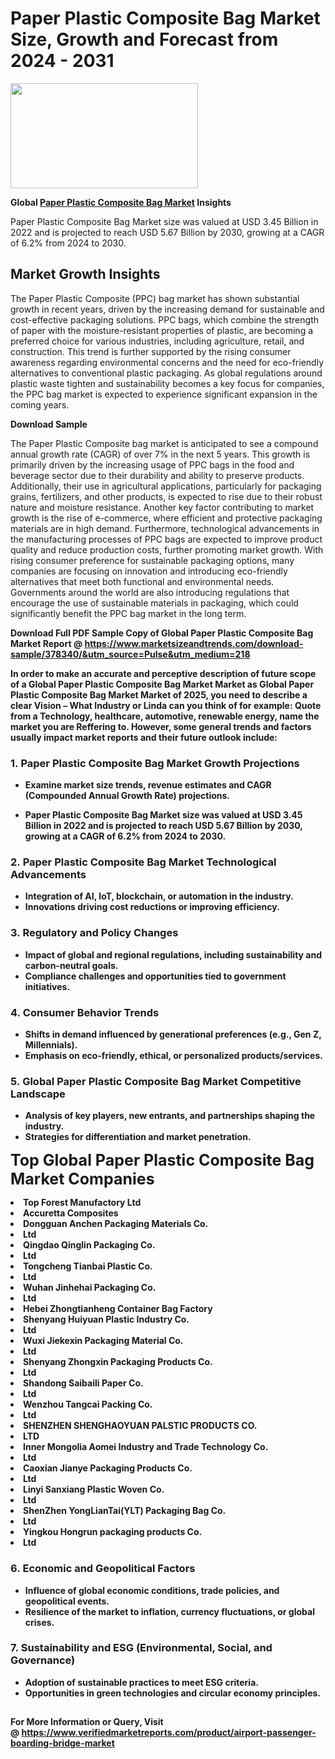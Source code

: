 <H1>Paper Plastic Composite Bag Market Size, Growth and Forecast from 2024 - 2031</H1><img class="aligncenter size-medium wp-image-584254" src="https://thirdeyenews.in/wp-content/uploads/2024/09/Global-Market-Research-300x168.jpeg" alt="" width="300" height="168" /><p><strong>Global&nbsp;<a href="https://www.marketsizeandtrends.com/download-sample/378340/&amp;utm_source=Pulse&amp;utm_medium=218">Paper Plastic Composite Bag Market</a> Insights</strong></p><p>Paper Plastic Composite Bag Market size was valued at USD 3.45 Billion in 2022 and is projected to reach USD 5.67 Billion by 2030, growing at a CAGR of 6.2% from 2024 to 2030.</p><p><h2>Market Growth Insights</h2> <p>The Paper Plastic Composite (PPC) bag market has shown substantial growth in recent years, driven by the increasing demand for sustainable and cost-effective packaging solutions. PPC bags, which combine the strength of paper with the moisture-resistant properties of plastic, are becoming a preferred choice for various industries, including agriculture, retail, and construction. This trend is further supported by the rising consumer awareness regarding environmental concerns and the need for eco-friendly alternatives to conventional plastic packaging. As global regulations around plastic waste tighten and sustainability becomes a key focus for companies, the PPC bag market is expected to experience significant expansion in the coming years.</p> <p><strong>Download Sample</strong></p> <p>The Paper Plastic Composite bag market is anticipated to see a compound annual growth rate (CAGR) of over 7% in the next 5 years. This growth is primarily driven by the increasing usage of PPC bags in the food and beverage sector due to their durability and ability to preserve products. Additionally, their use in agricultural applications, particularly for packaging grains, fertilizers, and other products, is expected to rise due to their robust nature and moisture resistance. Another key factor contributing to market growth is the rise of e-commerce, where efficient and protective packaging materials are in high demand. Furthermore, technological advancements in the manufacturing processes of PPC bags are expected to improve product quality and reduce production costs, further promoting market growth. With rising consumer preference for sustainable packaging options, many companies are focusing on innovation and introducing eco-friendly alternatives that meet both functional and environmental needs. Governments around the world are also introducing regulations that encourage the use of sustainable materials in packaging, which could significantly benefit the PPC bag market in the long term. <p><strong></p><p><span class=""><strong>Download Full PDF Sample Copy of Global Paper Plastic Composite Bag Market Report</strong> @ <a href="https://www.marketsizeandtrends.com/download-sample/378340/&amp;utm_source=Pulse&amp;utm_medium=218" target="_blank">https://www.marketsizeandtrends.com/download-sample/378340/&amp;utm_source=Pulse&amp;utm_medium=218</a></span></p><p>In order to make an accurate and perceptive description of future scope of a Global&nbsp;Paper Plastic Composite Bag Market Market as Global&nbsp;Paper Plastic Composite Bag Market Market of 2025, you need to describe a clear Vision &ndash; What Industry or Linda can you think of for example: Quote from a Technology, healthcare, automotive, renewable energy, name the market you are Reffering to. However, some general trends and factors usually impact market reports and their future outlook include:</p><h3>1.&nbsp;<strong>Paper Plastic Composite Bag Market Growth Projections</strong></h3><ul><li>Examine market size trends, revenue estimates and CAGR (Compounded Annual Growth Rate) projections.</li><li><p>Paper Plastic Composite Bag Market size was valued at USD 3.45 Billion in 2022 and is projected to reach USD 5.67 Billion by 2030, growing at a CAGR of 6.2% from 2024 to 2030.</p></li></ul><h3>2.&nbsp;<strong>Paper Plastic Composite Bag Market Technological Advancements</strong></h3><ul><li>Integration of AI, IoT, blockchain, or automation in the industry.</li><li>Innovations driving cost reductions or improving efficiency.</li></ul><h3>3.&nbsp;<strong>Regulatory and Policy Changes</strong></h3><ul><li>Impact of global and regional regulations, including sustainability and carbon-neutral goals.</li><li>Compliance challenges and opportunities tied to government initiatives.</li></ul><h3>4.&nbsp;<strong>Consumer Behavior Trends</strong></h3><ul><li>Shifts in demand influenced by generational preferences (e.g., Gen Z, Millennials).</li><li>Emphasis on eco-friendly, ethical, or personalized products/services.</li></ul><h3>5.&nbsp;<strong>Global Paper Plastic Composite Bag Market Competitive Landscape</strong></h3><ul><li>Analysis of key players, new entrants, and partnerships shaping the industry.</li><li>Strategies for differentiation and market penetration.</li></ul><p data-pm-slice="1 1 []"><span style="color: inherit; font-family: inherit; font-size: 25px;">Top Global Paper Plastic Composite Bag Market Companies</span></p><div class="" data-test-id=""><p><li>Top Forest Manufactory Ltd</li><li> Accuretta Composites</li><li> Dongguan Anchen Packaging Materials Co.</li><li> Ltd</li><li> Qingdao Qinglin Packaging Co.</li><li> Ltd</li><li> Tongcheng Tianbai Plastic Co.</li><li>Ltd</li><li> Wuhan Jinhehai Packaging Co.</li><li> Ltd</li><li> Hebei Zhongtianheng Container Bag Factory</li><li> Shenyang Huiyuan Plastic Industry Co.</li><li> Ltd</li><li> Wuxi Jiekexin Packaging Material Co.</li><li> Ltd</li><li> Shenyang Zhongxin Packaging Products Co.</li><li> Ltd</li><li> Shandong Saibaili Paper Co.</li><li> Ltd</li><li> Wenzhou Tangcai Packing Co.</li><li>Ltd</li><li> SHENZHEN SHENGHAOYUAN PALSTIC PRODUCTS CO.</li><li>LTD</li><li> Inner Mongolia Aomei Industry and Trade Technology Co.</li><li> Ltd</li><li> Caoxian Jianye Packaging Products Co.</li><li> Ltd</li><li> Linyi Sanxiang Plastic Woven Co.</li><li> Ltd</li><li> ShenZhen YongLianTai(YLT) Packaging Bag Co.</li><li>Ltd</li><li> Yingkou Hongrun packaging products Co.</li><li> Ltd</li></p></div><h3>6.&nbsp;<strong>Economic and Geopolitical Factors</strong></h3><ul><li>Influence of global economic conditions, trade policies, and geopolitical events.</li><li>Resilience of the market to inflation, currency fluctuations, or global crises.</li></ul><h3>7.&nbsp;<strong>Sustainability and ESG (Environmental, Social, and Governance)</strong></h3><ul><li>Adoption of sustainable practices to meet ESG criteria.</li><li>Opportunities in green technologies and circular economy principles.</li></ul><h2><strong style="font-size: 14px;">For More Information or Query, Visit @&nbsp;</strong><a style="background-color: #ffffff; font-size: 14px;" href="https://www.marketsizeandtrends.com/report/paper-plastic-composite-bag-market/" target="_blank">https://www.verifiedmarketreports.com/product/airport-passenger-boarding-bridge-market</a></h2>
